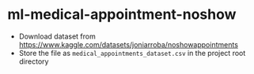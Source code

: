 # ml-medical-appointment-noshow

- Download dataset from https://www.kaggle.com/datasets/joniarroba/noshowappointments
- Store the file as `medical_appointments_dataset.csv` in the project root directory